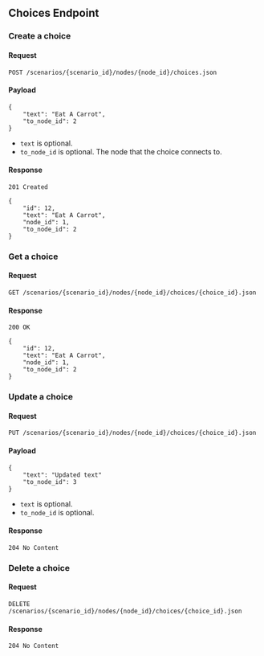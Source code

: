 ## Choices Endpoint

### Create a choice

#### Request

	POST /scenarios/{scenario_id}/nodes/{node_id}/choices.json

#### Payload

	{
		"text": "Eat A Carrot",
		"to_node_id": 2
	}

* `text` is optional.
* `to_node_id` is optional. The node that the choice connects to.

#### Response

	201 Created

	{
		"id": 12,
		"text": "Eat A Carrot",
		"node_id": 1,
		"to_node_id": 2
	}


### Get a choice

#### Request

	GET /scenarios/{scenario_id}/nodes/{node_id}/choices/{choice_id}.json

#### Response

	200 OK

	{
		"id": 12,
		"text": "Eat A Carrot",
		"node_id": 1,
		"to_node_id": 2
	}

### Update a choice

#### Request

	PUT /scenarios/{scenario_id}/nodes/{node_id}/choices/{choice_id}.json

#### Payload

	{
		"text": "Updated text"
		"to_node_id": 3
	}

* `text` is optional.
* `to_node_id` is optional.

#### Response

	204 No Content

### Delete a choice

#### Request

	DELETE /scenarios/{scenario_id}/nodes/{node_id}/choices/{choice_id}.json

#### Response

	204 No Content